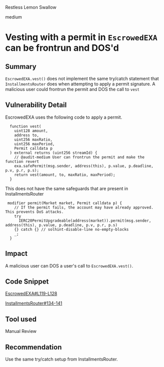 Restless Lemon Swallow

medium

# Vesting with a permit in `EscrowedEXA` can be frontrun and DOS'd

## Summary

`EscrowedEXA.vest()` does not implement the same try/catch statement that `InstallmentsRouter` does when attempting to apply a permit signature. A malicious user could frontrun the permit and DOS the call to `vest`

## Vulnerability Detail

EscrowedEXA uses the following code to apply a permit.

```solidity
  function vest(
    uint128 amount,
    address to,
    uint256 maxRatio,
    uint256 maxPeriod,
    Permit calldata p
  ) external returns (uint256 streamId) {
    // @audit-medium User can frontrun the permit and make the function revert
    exa.safePermit(msg.sender, address(this), p.value, p.deadline, p.v, p.r, p.s);
    return vest(amount, to, maxRatio, maxPeriod);
  }
```

This does not have the same safeguards that are present in InstallmentsRouter

```solidity
 modifier permit(Market market, Permit calldata p) {
    // If the permit fails, the account may have already approved. This prevents DoS attacks.
    try
      IERC20PermitUpgradeable(address(market)).permit(msg.sender, address(this), p.value, p.deadline, p.v, p.r, p.s)
    {} catch {} // solhint-disable-line no-empty-blocks
    _;
  }
```

## Impact

A malicious user can DOS a user's call to `EscrowedEXA.vest()`.

## Code Snippet

[EscrowedEXA#L119-L128](https://github.com/sherlock-audit/2024-04-interest-rate-model/blob/main/protocol/contracts/periphery/EscrowedEXA.sol#L119-L128)

[InstallmentsRouter#134-141](https://github.com/sherlock-audit/2024-04-interest-rate-model/blob/main/protocol/contracts/periphery/InstallmentsRouter.sol#L134-L141)

## Tool used

Manual Review

## Recommendation

Use the same try/catch setup from InstallmentsRouter.
